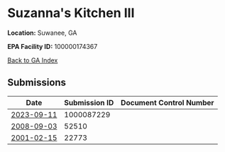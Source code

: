 # Suzanna's Kitchen III

**Location:** Suwanee, GA

**EPA Facility ID:** 100000174367

[Back to GA Index](../../index.md)

## Submissions

| Date | Submission ID | Document Control Number |
|------|--------------|-------------------------|
| [2023-09-11](submissions/1000087229.md) | 1000087229 |  |
| [2008-09-03](submissions/52510.md) | 52510 |  |
| [2001-02-15](submissions/22773.md) | 22773 |  |
